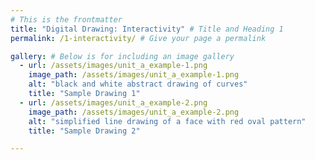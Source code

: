 ```yaml
---
# This is the frontmatter
title: "Digital Drawing: Interactivity" # Title and Heading 1
permalink: /1-interactivity/ # Give your page a permalink

gallery: # Below is for including an image gallery
  - url: /assets/images/unit_a_example-1.png
    image_path: /assets/images/unit_a_example-1.png
    alt: "black and white abstract drawing of curves"
    title: "Sample Drawing 1"
  - url: /assets/images/unit_a_example-2.png
    image_path: /assets/images/unit_a_example-2.png
    alt: "simplified line drawing of a face with red oval pattern"
    title: "Sample Drawing 2"

---
```


